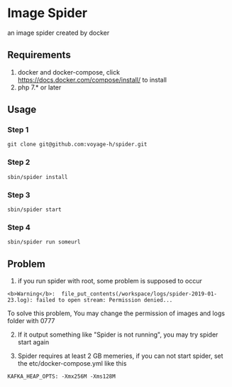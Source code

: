 # Image Spider
an image spider created by docker
## Requirements
1. docker and docker-compose, click https://docs.docker.com/compose/install/ to install
2. php 7.* or later

## Usage
### Step 1
```
git clone git@github.com:voyage-h/spider.git
```
### Step 2
```
sbin/spider install
```
### Step 3
```
sbin/spider start
```
### Step 4
```
sbin/spider run someurl
```
## Problem
1. if you run spider with root, some problem is supposed to occur
```
<b>Warning</b>:  file_put_contents(/workspace/logs/spider-2019-01-23.log): failed to open stream: Permission denied...
```
To solve this problem, You may change the permission of images and logs folder with 0777

2. If it output something like "Spider is not running", you may try spider start again

3. Spider requires at least 2 GB memeries, if you can not start spider, set the etc/docker-compose.yml like this
```
KAFKA_HEAP_OPTS: -Xmx256M -Xms128M
```
